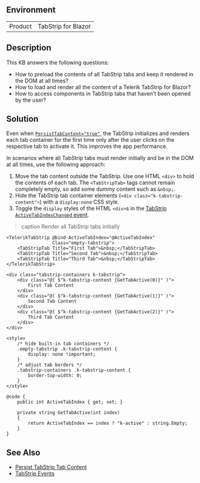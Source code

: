 
## Environment

<table>
<tbody>
<tr>
<td>Product</td>
<td>TabStrip for Blazor</td>
</tr>
</tbody>
</table>

## Description

This KB answers the following questions:

* How to preload the contents of all TabStrip tabs and keep it rendered in the DOM at all times?
* How to load and render all the content of a Telerik TabStrip for Blazor?
* How to access components in TabStrip tabs that haven't been opened by the user?

## Solution

Even when [`PersistTabContent="true"`](slug:tabstrip-persist-content), the TabStrip initializes and renders each tab container for the first time only after the user clicks on the respective tab to activate it. This improves the app performance.

In scenarios where all TabStrip tabs must render initially and be in the DOM at all times, use the following approach:

1. Move the tab content outside the TabStrip. Use one HTML `<div>` to hold the contents of each tab. The `<TabStripTab>` tags cannot remain completely empty, so add some dummy content such as `&nbsp;`.
1. Hide the TabStrip tab container elements (`<div class="k-tabstrip-content">`) with a `display:none` CSS style.
1. Toggle the `display` styles of the HTML `<div>`s in the [TabStrip `ActiveTabIndexChanged` event](slug:tabstrip-events#activetabindexchanged).

>caption Render all TabStrip tabs initially

````RAZOR
<TelerikTabStrip @bind-ActiveTabIndex="@ActiveTabIndex"
                 Class="empty-tabstrip">
    <TabStripTab Title="First Tab">&nbsp;</TabStripTab>
    <TabStripTab Title="Second Tab">&nbsp;</TabStripTab>
    <TabStripTab Title="Third Tab">&nbsp;</TabStripTab>
</TelerikTabStrip>

<div class="tabstrip-containers k-tabstrip">
    <div class="@( $"k-tabstrip-content {GetTabActive(0)}" )">
        First Tab Content
    </div>
    <div class="@( $"k-tabstrip-content {GetTabActive(1)}" )">
        Second Tab Content
    </div>
    <div class="@( $"k-tabstrip-content {GetTabActive(2)}" )">
        Third Tab Content
    </div>
</div>

<style>
    /* hide built-in tab containers */
    .empty-tabstrip .k-tabstrip-content {
        display: none !important;
    }
    /* adjust tab borders */
    .tabstrip-containers .k-tabstrip-content {
        border-top-width: 0;
    }
</style>

@code {
    public int ActiveTabIndex { get; set; }

    private string GetTabActive(int index)
    {
        return ActiveTabIndex == index ? "k-active" : string.Empty;
    }
}
````

## See Also

* [Persist TabStrip Tab Content](slug:tabstrip-persist-content)
* [TabStrip Events](slug:tabstrip-events)
